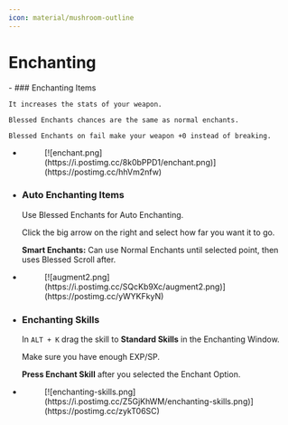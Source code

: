 ```yaml
---
icon: material/mushroom-outline
---
```


# Enchanting

<div class="grid cards" markdown>
- ### Enchanting Items

    It increases the stats of your weapon.

    Blessed Enchants chances are the same as normal enchants.
    
    Blessed Enchants on fail make your weapon +0 instead of breaking.



- <figure markdown>
    [![enchant.png](https://i.postimg.cc/8k0bPPD1/enchant.png)](https://postimg.cc/hhVm2nfw)
    </figure>

- ### Auto Enchanting Items

    Use Blessed Enchants for Auto Enchanting.

    Click the big arrow on the right and select how far you want it to go.

    **Smart Enchants:** Can use Normal Enchants until selected point, then uses Blessed Scroll after.


- <figure markdown>
    [![augment2.png](https://i.postimg.cc/SQcKb9Xc/augment2.png)](https://postimg.cc/yWYKFkyN)
    </figure>

- ### Enchanting Skills

    In `ALT + K` drag the skill to **Standard Skills** in the Enchanting Window.

    Make sure you have enough EXP/SP.

    **Press Enchant Skill** after you selected the Enchant Option.

- <figure markdown>
    [![enchanting-skills.png](https://i.postimg.cc/Z5GjKhWM/enchanting-skills.png)](https://postimg.cc/zykT06SC)
    </figure>

</div>
